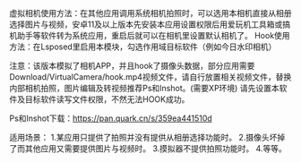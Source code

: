 虚拟相机使用方法：在其他应用调用系统相机拍照时，可以选用本相机直接从相册选择图片与视频，安卓11及以上版本先安装本应用设置权限后用爱玩机工具箱或搞机助手等软件转为系统应用，重启后就可以在相机里设置默认相机了。
Hook使用方法：在Lsposed里启用本模块，勾选作用域目标软件（例如今日水印相机）

注意：该版本模拟了相机APP，并且hook了摄像头数据，部分应用需要Download/VirtualCamera/hook.mp4视频文件，请自行放置相关视频文件，替换内部相机拍照，图片编辑及转视频推荐Ps和Inshot。(需要XP环境)
请先设置本软件及目标软件读写文件权限，不然无法HOOK成功。

Ps和Inshot下载：https://pan.quark.cn/s/359ea441510d

适用场景：
1.某应用只提供了拍照并没有提供从相册选择功能时。
2.摄像头坏掉了而其他应用又需要提供图片与视频时。
3.摸拟器不提供拍照功能时。
4.等等。
